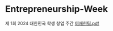 # Entrepreneurship-Week
제 1회 2024 대한민국 학생 창업 주간
[이재헌팀.pdf](https://github.com/user-attachments/files/16104920/default.pdf)
